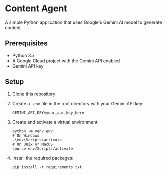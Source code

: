 # Content Agent

A simple Python application that uses Google's Gemini AI model to generate content.

## Prerequisites

- Python 3.x
- A Google Cloud project with the Gemini API enabled
- Gemini API key

## Setup

1. Clone this repository

2. Create a `.env` file in the root directory with your Gemini API key:

   ```
   GEMINI_API_KEY=your_api_key_here
   ```

3. Create and activate a virtual environment:
   ```
   python -m venv env
   # On Windows
   .\env\Scripts\activate
   # On Unix or MacOS
   source env/Scripts/activate
   ```

4. Install the required packages:
   ```
   pip install -r requirements.txt
   ```

